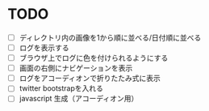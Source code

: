 # TODO
- [ ] ディレクトリ内の画像を1から順に並べる/日付順に並べる
- [ ] ログを表示する  
- [ ] ブラウザ上でログに色を付けられるようにする  
- [ ] 画面の右側にナビゲーションを表示  
- [ ] ログをアコーディオンで折りたたみ式に表示
- [ ] twitter bootstrapを入れる
- [ ] javascript 生成（アコーディオン用）